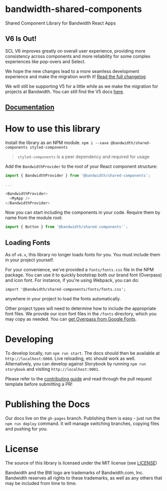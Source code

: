 # bandwidth-shared-components
Shared Component Library for Bandwidth React Apps

## V6 Is Out!

SCL V6 improves greatly on overall user experience, providing more consistency across components and more reliability for some complex experiences like pop-overs and Select.

We hope the new changes lead to a more seamless development experience and make the migration worth it! [Read the full changelog](https://github.com/Bandwidth/shared-components/blob/master/CHANGELOG.md)

We will still be supporting V5 for a little while as we make the migration for projects at Bandwidth. You can still find the V5 docs [here](http://dev.bandwidth.com/shared-components/v5).

## [Documentation](https://bandwidth.github.io/shared-components/)

# How to use this library

Install the library as an NPM module. `npm i --save @bandwidth/shared-components styled-components`

> `styled-components` is a peer dependency and required for usage

Add the `BandwidthProvider` to the root of your React component structure:

```javascript
import { BandwidthProvider } from '@bandwidth/shared-components';

...

<BandwidthProvider>
  <MyApp />
</BandwidthProvider>
```

Now you can start including the components in your code. Require them by name from the module root:

```javascript
import { Button } from '@bandwidth/shared-components'`;
```

## Loading Fonts

As of `v6.x`, this library no longer loads fonts for you. You must include them in your project yourself.

For your convenience, we've provided a `fonts/fonts.css` file in the NPM package. You can use it to quickly bootstrap both our brand font (Overpass) and icon font. For instance, if you're using Webpack, you can do:

```
import '@bandwidth/shared-components/fonts/fonts.css';
```

anywhere in your project to load the fonts automatically.

Other project types will need to determine how to include the appropriate font files. We provide our icon font files in the `/fonts` directory, which you may copy as needed. You can [get Overpass from Google Fonts](https://fonts.google.com/specimen/Overpass).

# Developing

To develop locally, run `npm run start`. The docs should then be available at `http://localhost:6060`. Live reloading, etc should work as well. Alternatively, you can develop against Storybook by running `npm run storybook` and visiting `http://localhost:9001`.

Please refer to the [contributing guide](https://github.com/Bandwidth/shared-components/blob/master/.github/CONTRIBUTING.md) and read through the pull request template before submitting a PR!

# Publishing the Docs

Our docs live on the `gh-pages` branch. Publishing them is easy - just run the `npm run deploy` command. It will manage switching branches, copying files and pushing for you.

# License

The source of this library is licensed under the MIT license (see [LICENSE](./LICENSE))

Bandwidth and the BW logo are trademarks of Bandwidth.com, Inc.  Bandwidth reserves all rights to these trademarks, as well as any others that may be included from time to time.
